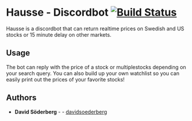 # Hausse - Discordbot    [![Build Status](https://travis-ci.com/davidsoederberg/Hausse.svg?branch=master)](https://travis-ci.com/davidsoederberg/Hausse)
 Hausse is a discordbot that can return realtime prices on Swedish and US stocks or 15 minute delay on other markets. 
 ## Usage
 The bot can reply with the price of a stock or multiplestocks depending on your search query. You can also build up your own watchlist so you can easily print out the prices of your favorite stocks!
 ## Authors
 * **David Söderberg** -  - [davidsoederberg](https://github.com/davidsoederberg)
